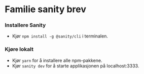 # Familie sanity brev

### Installere Sanity
* Kjør `npm install -g @sanity/cli` i terminalen.

### Kjøre lokalt
* Kjør `yarn` for å installere alle npm-pakkene. 
* Kjør `sanity dev` for å starte applikasjonen på localhost:3333.